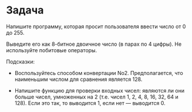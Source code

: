 # Задача
Напишите программу, которая просит пользователя ввести число от 0 до 255.

Выведите его как 8-битное двоичное число (в парах по 4 цифры). Не используйте
побитовые операторы.

Подсказки:
- Воспользуйтесь способом конвертации No2. Предполагается, что наименьшим
числом для сравнения является 128.

- Напишите функцию для проверки входных чисел: являются ли они больше
чисел, умноженных на 2 (т.е. чисел 1, 2, 4, 8, 16, 32, 64 и 128). Если это так, то
выводится 1, если нет — выводится 0.

